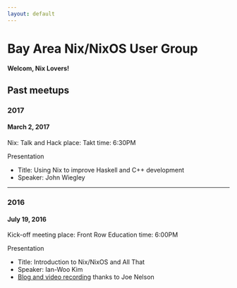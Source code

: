 ```yaml
---
layout: default
---
```


# Bay Area Nix/NixOS User Group

**Welcom, Nix Lovers!**


## Past meetups

### 2017 

#### March 2, 2017
Nix: Talk and Hack
place: Takt
time: 6:30PM

Presentation
- Title: Using Nix to improve Haskell and C++ development
- Speaker: John Wiegley


-----------

### 2016

#### July 19, 2016

Kick-off meeting
place: Front Row Education
time: 6:00PM
    
Presentation
- Title: Introduction to Nix/NixOS and All That
- Speaker: Ian-Woo Kim
- [Blog and video recording](https://begriffs.com/posts/2016-08-08-intro-to-nixos.html) thanks to Joe Nelson

